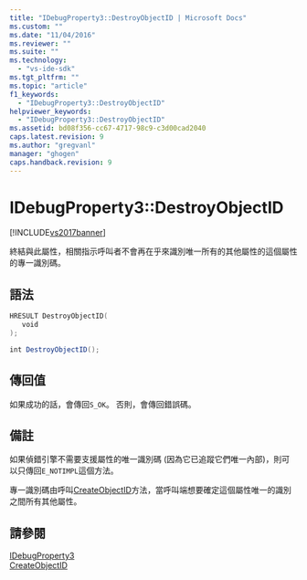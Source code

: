 ```yaml
---
title: "IDebugProperty3::DestroyObjectID | Microsoft Docs"
ms.custom: ""
ms.date: "11/04/2016"
ms.reviewer: ""
ms.suite: ""
ms.technology: 
  - "vs-ide-sdk"
ms.tgt_pltfrm: ""
ms.topic: "article"
f1_keywords: 
  - "IDebugProperty3::DestroyObjectID"
helpviewer_keywords: 
  - "IDebugProperty3::DestroyObjectID"
ms.assetid: bd08f356-cc67-4717-98c9-c3d00cad2040
caps.latest.revision: 9
ms.author: "gregvanl"
manager: "ghogen"
caps.handback.revision: 9
---
```

# IDebugProperty3::DestroyObjectID
[!INCLUDE[vs2017banner](../../../code-quality/includes/vs2017banner.md)]

終結與此屬性，相關指示呼叫者不會再在乎來識別唯一所有的其他屬性的這個屬性的專一識別碼。  
  
## 語法  
  
```cpp  
HRESULT DestroyObjectID(  
   void  
);  
```  
  
```c#  
int DestroyObjectID();  
```  
  
## 傳回值  
 如果成功的話，會傳回`S_OK`。 否則，會傳回錯誤碼。  
  
## 備註  
 如果偵錯引擎不需要支援屬性的唯一識別碼 \(因為它已追蹤它們唯一內部\)，則可以只傳回`E_NOTIMPL`這個方法。  
  
 專一識別碼由呼叫[CreateObjectID](../../../extensibility/debugger/reference/idebugproperty3-createobjectid.md)方法，當呼叫端想要確定這個屬性唯一的識別之間所有其他屬性。  
  
## 請參閱  
 [IDebugProperty3](../../../extensibility/debugger/reference/idebugproperty3.md)   
 [CreateObjectID](../../../extensibility/debugger/reference/idebugproperty3-createobjectid.md)